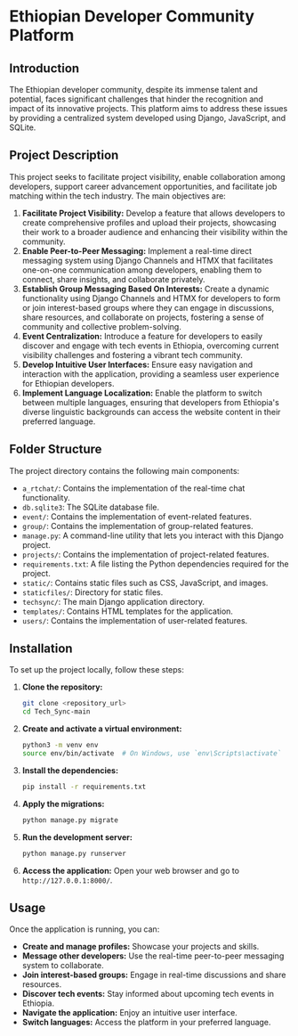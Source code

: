 # Ethiopian Developer Community Platform

## Introduction

The Ethiopian developer community, despite its immense talent and potential, faces significant challenges that hinder the recognition and impact of its innovative projects. This platform aims to address these issues by providing a centralized system developed using Django, JavaScript, and SQLite.

## Project Description

This project seeks to facilitate project visibility, enable collaboration among developers, support career advancement opportunities, and facilitate job matching within the tech industry. The main objectives are:

1. **Facilitate Project Visibility:** Develop a feature that allows developers to create comprehensive profiles and upload their projects, showcasing their work to a broader audience and enhancing their visibility within the community.
2. **Enable Peer-to-Peer Messaging:** Implement a real-time direct messaging system using Django Channels and HTMX that facilitates one-on-one communication among developers, enabling them to connect, share insights, and collaborate privately.
3. **Establish Group Messaging Based On Interests:** Create a dynamic functionality using Django Channels and HTMX for developers to form or join interest-based groups where they can engage in discussions, share resources, and collaborate on projects, fostering a sense of community and collective problem-solving.
4. **Event Centralization:** Introduce a feature for developers to easily discover and engage with tech events in Ethiopia, overcoming current visibility challenges and fostering a vibrant tech community.
5. **Develop Intuitive User Interfaces:** Ensure easy navigation and interaction with the application, providing a seamless user experience for Ethiopian developers.
6. **Implement Language Localization:** Enable the platform to switch between multiple languages, ensuring that developers from Ethiopia's diverse linguistic backgrounds can access the website content in their preferred language.

## Folder Structure

The project directory contains the following main components:

- `a_rtchat/`: Contains the implementation of the real-time chat functionality.
- `db.sqlite3`: The SQLite database file.
- `event/`: Contains the implementation of event-related features.
- `group/`: Contains the implementation of group-related features.
- `manage.py`: A command-line utility that lets you interact with this Django project.
- `projects/`: Contains the implementation of project-related features.
- `requirements.txt`: A file listing the Python dependencies required for the project.
- `static/`: Contains static files such as CSS, JavaScript, and images.
- `staticfiles/`: Directory for static files.
- `techsync/`: The main Django application directory.
- `templates/`: Contains HTML templates for the application.
- `users/`: Contains the implementation of user-related features.

## Installation

To set up the project locally, follow these steps:

1. **Clone the repository:**
   ```bash
   git clone <repository_url>
   cd Tech_Sync-main
   ```

2. **Create and activate a virtual environment:**
   ```bash
   python3 -m venv env
   source env/bin/activate  # On Windows, use `env\Scripts\activate`
   ```

3. **Install the dependencies:**
   ```bash
   pip install -r requirements.txt
   ```

4. **Apply the migrations:**
   ```bash
   python manage.py migrate
   ```

5. **Run the development server:**
   ```bash
   python manage.py runserver
   ```

6. **Access the application:**
   Open your web browser and go to `http://127.0.0.1:8000/`.

## Usage

Once the application is running, you can:

- **Create and manage profiles:** Showcase your projects and skills.
- **Message other developers:** Use the real-time peer-to-peer messaging system to collaborate.
- **Join interest-based groups:** Engage in real-time discussions and share resources.
- **Discover tech events:** Stay informed about upcoming tech events in Ethiopia.
- **Navigate the application:** Enjoy an intuitive user interface.
- **Switch languages:** Access the platform in your preferred language.
